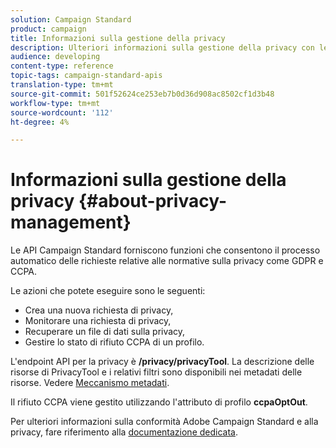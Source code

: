 ```yaml
---
solution: Campaign Standard
product: campaign
title: Informazioni sulla gestione della privacy
description: Ulteriori informazioni sulla gestione della privacy con le API
audience: developing
content-type: reference
topic-tags: campaign-standard-apis
translation-type: tm+mt
source-git-commit: 501f52624ce253eb7b0d36d908ac8502cf1d3b48
workflow-type: tm+mt
source-wordcount: '112'
ht-degree: 4%

---
```



# Informazioni sulla gestione della privacy {#about-privacy-management}

Le API Campaign Standard forniscono funzioni che consentono il processo automatico delle richieste relative alle normative sulla privacy come GDPR e CCPA.

Le azioni che potete eseguire sono le seguenti:

* Crea una nuova richiesta di privacy,
* Monitorare una richiesta di privacy,
* Recuperare un file di dati sulla privacy,
* Gestire lo stato di rifiuto CCPA di un profilo.

L&#39;endpoint API per la privacy è **/privacy/privacyTool**. La descrizione delle risorse di PrivacyTool e i relativi filtri sono disponibili nei metadati delle risorse. Vedere [Meccanismo metadati](../../api/using/metadata-mechanism.md).

Il rifiuto CCPA viene gestito utilizzando l&#39;attributo di profilo **ccpaOptOut**.

Per ulteriori informazioni sulla conformità  Adobe Campaign Standard e alla privacy, fare riferimento alla [documentazione dedicata](https://helpx.adobe.com/it/campaign/kb/acs-privacy.html).
